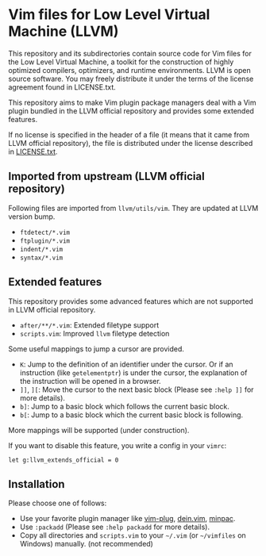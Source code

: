 Vim files for Low Level Virtual Machine (LLVM)
==============================================

This repository and its subdirectories contain source code for Vim files for the Low Level Virtual
Machine, a toolkit for the construction of highly optimized compilers, optimizers, and runtime
environments. LLVM is open source software. You may freely distribute it under the terms of the license
agreement found in LICENSE.txt.

This repository aims to make Vim plugin package managers deal with a Vim plugin bundled in the LLVM
official repository and provides some extended features.

If no license is specified in the header of a file (it means that it came from LLVM official repository),
the file is distributed under the license described in [LICENSE.txt](LICENSE.txt).

## Imported from upstream (LLVM official repository)

Following files are imported from `llvm/utils/vim`. They are updated at LLVM version bump.

- `ftdetect/*.vim`
- `ftplugin/*.vim`
- `indent/*.vim`
- `syntax/*.vim`

## Extended features

This repository provides some advanced features which are not supported in LLVM official repository.

- `after/**/*.vim`: Extended filetype support
- `scripts.vim`: Improved `llvm` filetype detection

Some useful mappings to jump a cursor are provided.

- `K`: Jump to the definition of an identifier under the cursor. Or if an instruction (like `getelementptr`)
  is under the cursor, the explanation of the instruction will be opened in a browser.
- `]]`, `][`: Move the cursor to the next basic block (Please see `:help ]]` for more details).
- `b]`: Jump to a basic block which follows the current basic block.
- `b[`: Jump to a basic block which the current basic block is following.

More mappings will be supported (under construction).

If you want to disable this feature, you write a config in your `vimrc`:

```vim
let g:llvm_extends_official = 0
```

## Installation

Please choose one of follows:

- Use your favorite plugin manager like [vim-plug][], [dein.vim][], [minpac][].
- Use `:packadd` (Please see `:help packadd` for more details).
- Copy all directories and `scripts.vim` to your `~/.vim` (or `~/vimfiles` on Windows) manually. (not recommended)

[vim-plug]: https://github.com/junegunn/vim-plug
[dein.vim]: https://github.com/Shougo/dein.vim
[minpac]: https://github.com/k-takata/minpac
